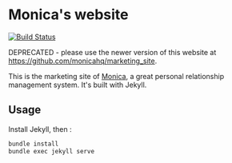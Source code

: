 Monica's website
==================

[![Build Status](https://travis-ci.org/monicahq/monicahq.github.io.svg?branch=master)](https://travis-ci.org/monicahq/monicahq.github.io)

DEPRECATED - please use the newer version of this website at https://github.com/monicahq/marketing_site.

This is the marketing site of [Monica](https://monicahq.com), a great personal relationship
management system. It's built with Jekyll.


Usage
-----

Install Jekyll, then :

```bash
bundle install
bundle exec jekyll serve
```
